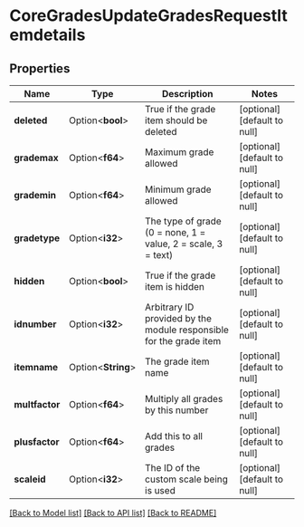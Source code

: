 # CoreGradesUpdateGradesRequestItemdetails

## Properties

Name | Type | Description | Notes
------------ | ------------- | ------------- | -------------
**deleted** | Option<**bool**> | True if the grade item should be deleted | [optional][default to null]
**grademax** | Option<**f64**> | Maximum grade allowed | [optional][default to null]
**grademin** | Option<**f64**> | Minimum grade allowed | [optional][default to null]
**gradetype** | Option<**i32**> | The type of grade (0 = none, 1 = value, 2 = scale, 3 = text) | [optional][default to null]
**hidden** | Option<**bool**> | True if the grade item is hidden | [optional][default to null]
**idnumber** | Option<**i32**> | Arbitrary ID provided by the module responsible for the grade item | [optional][default to null]
**itemname** | Option<**String**> | The grade item name | [optional][default to null]
**multfactor** | Option<**f64**> | Multiply all grades by this number | [optional][default to null]
**plusfactor** | Option<**f64**> | Add this to all grades | [optional][default to null]
**scaleid** | Option<**i32**> | The ID of the custom scale being is used | [optional][default to null]

[[Back to Model list]](../README.md#documentation-for-models) [[Back to API list]](../README.md#documentation-for-api-endpoints) [[Back to README]](../README.md)



